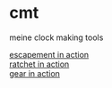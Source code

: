 # cmt
meine clock making tools

[escapement in action](http://jsfiddle.net/dz7y84o0/20/)   
[ratchet in action](http://jsfiddle.net/dz7y84o0/31/)  
[gear in action](http://jsfiddle.net/dz7y84o0/44/)
